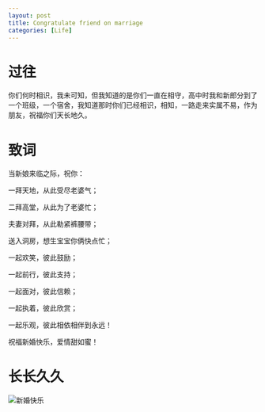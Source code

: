 ```yaml
---
layout: post
title: Congratulate friend on marriage
categories: [Life]
---
```


# 过往
你们何时相识，我未可知，但我知道的是你们一直在相守，高中时我和新郎分到了一个班级，一个宿舍，我知道那时你们已经相识，相知，一路走来实属不易，作为朋友，祝福你们天长地久。
# 致词
当新娘来临之际，祝你：

一拜天地，从此受尽老婆气；

二拜高堂，从此为了老婆忙；

夫妻对拜，从此勒紧裤腰带；

送入洞房，想生宝宝你俩快点忙；

一起欢笑，彼此鼓励；

一起前行，彼此支持；

一起面对，彼此信赖；

一起执着，彼此欣赏；

一起乐观，彼此相依相伴到永远！

祝福新婚快乐，爱情甜如蜜！

# 长长久久
![新婚快乐](https://congpeitong.github.io/pics/wedding/MrHuangAndJiang.png)
